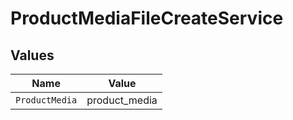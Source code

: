 # ProductMediaFileCreateService


## Values

| Name           | Value          |
| -------------- | -------------- |
| `ProductMedia` | product_media  |